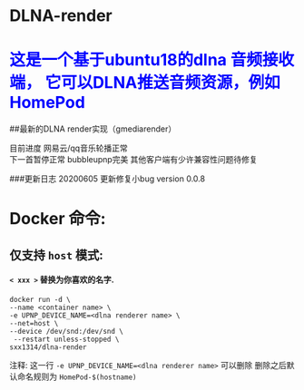 # DLNA-render

<h1><font color=Blue> 这是一个基于ubuntu18的dlna 音频接收端，
它可以DLNA推送音频资源，例如HomePod </font><br></h1>

##最新的DLNA render实现（gmediarender）

目前进度 
网易云/qq音乐轮播正常  
下一首暂停正常 
bubbleupnp完美 
其他客户端有少许兼容性问题待修复

###更新日志
20200605 更新修复小bug version 0.0.8


# Docker 命令:
## 仅支持 `host` 模式:
#### `< xxx >` 替换为你喜欢的名字.
```
docker run -d \
--name <container name> \
-e UPNP_DEVICE_NAME=<dlna renderer name> \
--net=host \
--device /dev/snd:/dev/snd \
 --restart unless-stopped \
sxx1314/dlna-render
```
注释:
  这一行 `-e UPNP_DEVICE_NAME=<dlna renderer name>`  可以删除 
  删除之后默认命名规则为 `HomePod-$(hostname)` 